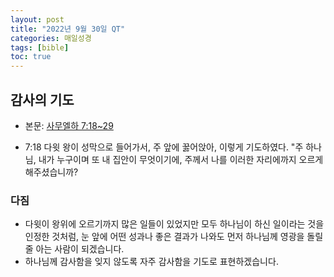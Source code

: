 ```yaml
---
layout: post
title: "2022년 9월 30일 QT"
categories: 매일성경
tags: [bible]
toc: true
---
```


## 감사의 기도
- 본문: [사무엘하 7:18~29](https://www.bskorea.or.kr/bible/korbibReadpage.php?version=SAE&book=2sa&chap=7&sec=18&cVersion=&fontSize=15px&fontWeight=normal#focus)

- 7:18 다윗 왕이 성막으로 들어가서, 주 앞에 꿇어앉아, 이렇게 기도하였다. "주 하나님, 내가 누구이며 또 내 집안이 무엇이기에, 주께서 나를 이러한 자리에까지 오르게 해주셨습니까?

### 다짐
- 다윗이 왕위에 오르기까지 많은 일들이 있었지만 모두 하나님이 하신 일이라는 것을 인정한 것처럼, 눈 앞에 어떤 성과나 좋은 결과가 나와도 먼저 하나님께 영광을 돌릴 줄 아는 사람이 되겠습니다.
- 하나님께 감사함을 잊지 않도록 자주 감사함을 기도로 표현하겠습니다.
